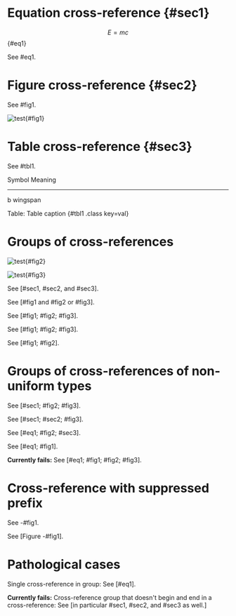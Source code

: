 # Equation cross-reference {#sec1}

$$E=mc$${#eq1}

See #eq1.


# Figure cross-reference {#sec2}

See #fig1.

![test](fig1.jpg){#fig1}


# Table cross-reference {#sec3}

See #tbl1.

Symbol    Meaning
--------  --------
b         wingspan

Table: Table caption {#tbl1 .class key=val}


# Groups of cross-references

![test](fig2.jpg){#fig2}

![test](fig3.jpg){#fig3}

See [#sec1, #sec2, and #sec3].

See [#fig1 and #fig2 or #fig3].

See [#fig1; #fig2; #fig3].

See [#fig1\; #fig2\; #fig3].

See [#fig1; #fig2].


# Groups of cross-references of non-uniform types

See [#sec1; #fig2; #fig3].

See [#sec1; #sec2; #fig3].

See [#eq1; #fig2; #sec3].

See [#eq1; #fig1].

**Currently fails:**
See [#eq1; #fig1; #fig2; #fig3].


# Cross-reference with suppressed prefix

See -#fig1.

See [Figure -#fig1].


# Pathological cases

Single cross-reference in group: See [#eq1].

**Currently fails:**
Cross-reference group that doesn't begin and end in a cross-reference: See [in particular #sec1, #sec2, and #sec3 as well.]

